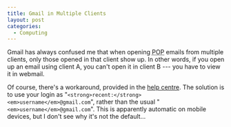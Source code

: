 ```yaml
---
title: Gmail in Multiple Clients
layout: post
categories:
  - Computing
---
```

Gmail has always confused me that when opening <acronym title="Post Office Protocol">POP</acronym> emails from multiple clients, only those opened in that client show up. In other words, if you open up an email using client <span class="maths">A</span>, you can't open it in client <span class="maths">B</span> --- you have to view it in webmail.

Of course, there's a workaround, provided in the [help centre](http://mail.google.com/support/bin/answer.py?answer=47948). The solution is to use your login as "`<strong>recent:</strong><em>username</em>@gmail.com`", rather than the usual "`<em>username</em>@gmail.com`". This is apparently automatic on mobile devices, but I don't see why it's not the default...
